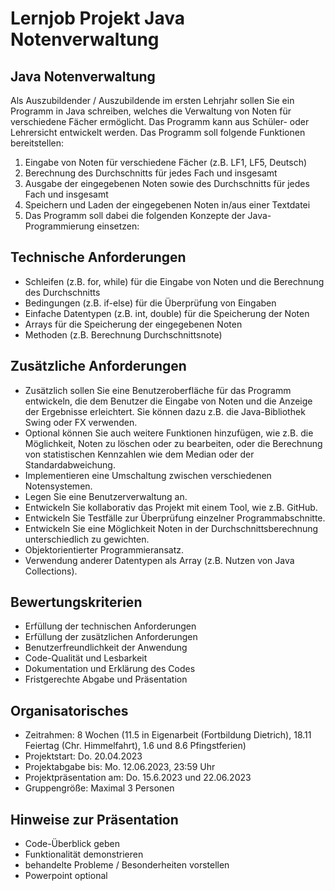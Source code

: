 # Lernjob Projekt Java Notenverwaltung
## Java Notenverwaltung

Als Auszubildender / Auszubildende im ersten Lehrjahr sollen Sie ein Programm in Java schreiben, welches die Verwaltung von Noten für verschiedene Fächer ermöglicht. Das Programm kann aus Schüler- oder Lehrersicht entwickelt werden. Das Programm soll folgende Funktionen bereitstellen:

1. Eingabe von Noten für verschiedene Fächer (z.B. LF1, LF5, Deutsch)
2. Berechnung des Durchschnitts für jedes Fach und insgesamt
3. Ausgabe der eingegebenen Noten sowie des Durchschnitts für jedes Fach und insgesamt
4. Speichern und Laden der eingegebenen Noten in/aus einer Textdatei
5. Das Programm soll dabei die folgenden Konzepte der Java-Programmierung einsetzen:

## Technische Anforderungen

* Schleifen (z.B. for, while) für die Eingabe von Noten und die Berechnung des Durchschnitts
* Bedingungen (z.B. if-else) für die Überprüfung von Eingaben
* Einfache Datentypen (z.B. int, double) für die Speicherung der Noten
* Arrays für die Speicherung der eingegebenen Noten
* Methoden (z.B. Berechnung Durchschnittsnote)

## Zusätzliche Anforderungen

* Zusätzlich sollen Sie eine Benutzeroberfläche für das Programm entwickeln, die dem Benutzer die Eingabe von Noten und die Anzeige der Ergebnisse erleichtert. Sie können dazu z.B. die Java-Bibliothek Swing oder FX verwenden.
* Optional können Sie auch weitere Funktionen hinzufügen, wie z.B. die Möglichkeit, Noten zu löschen oder zu bearbeiten, oder die Berechnung von statistischen Kennzahlen wie dem Median oder der Standardabweichung.
* Implementieren eine Umschaltung zwischen verschiedenen Notensystemen.
* Legen Sie eine Benutzerverwaltung an.
* Entwickeln Sie kollaborativ das Projekt mit einem Tool, wie z.B. GitHub.
* Entwickeln Sie Testfälle zur Überprüfung einzelner Programmabschnitte.
* Entwickeln Sie eine Möglichkeit Noten in der Durchschnittsberechnung unterschiedlich zu gewichten.
* Objektorientierter Programmieransatz.
* Verwendung anderer Datentypen als Array (z.B. Nutzen von Java Collections).

## Bewertungskriterien

* Erfüllung der technischen Anforderungen
* Erfüllung der zusätzlichen Anforderungen
* Benutzerfreundlichkeit der Anwendung
* Code-Qualität und Lesbarkeit
* Dokumentation und Erklärung des Codes
* Fristgerechte Abgabe und Präsentation

## Organisatorisches

* Zeitrahmen: 8 Wochen (11.5 in Eigenarbeit (Fortbildung Dietrich), 18.11 Feiertag (Chr. Himmelfahrt), 1.6 und 8.6 Pfingstferien)
* Projektstart: Do. 20.04.2023
* Projektabgabe bis: Mo. 12.06.2023, 23:59 Uhr
* Projektpräsentation am: Do. 15.6.2023 und 22.06.2023
* Gruppengröße: Maximal 3 Personen

## Hinweise zur Präsentation

* Code-Überblick geben
* Funktionalität demonstrieren
* behandelte Probleme / Besonderheiten vorstellen
* Powerpoint optional
